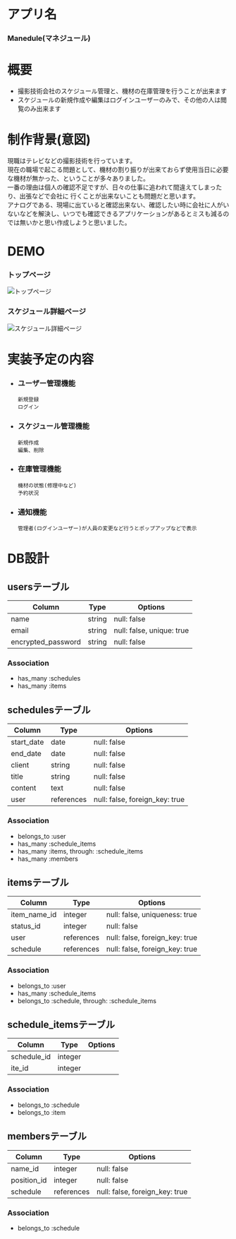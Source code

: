 # アプリ名
### Manedule(マネジュール)

# 概要
- 撮影技術会社のスケジュール管理と、機材の在庫管理を行うことが出来ます
- スケジュールの新規作成や編集はログインユーザーのみで、その他の人は閲覧のみ出来ます

# 制作背景(意図)
現職はテレビなどの撮影技術を行っています。  
現在の職場で起こる問題として、機材の割り振りが出来ておらず使用当日に必要な機材が無かった、ということが多々ありました。  
一番の理由は個人の確認不足ですが、日々の仕事に追われて間違えてしまったり、出張などで会社に
行くことが出来ないことも問題だと思います。  
アナログである、現場に出ていると確認出来ない、確認したい時に会社に人がいないなどを解決し、いつでも確認できるアプリケーションがあるとミスも減るのでは無いかと思い作成しようと思いました。

# DEMO
### トップページ
![トップページ]()
### スケジュール詳細ページ
![スケジュール詳細ページ]()

# 実装予定の内容
- ### ユーザー管理機能  
      新規登録
      ログイン
- ### スケジュール管理機能  
      新規作成
      編集、削除
- ### 在庫管理機能  
      機材の状態(修理中など)
      予約状況
- ### 通知機能
      管理者(ログインユーザー)が人員の変更など行うとポップアップなどで表示

# DB設計
## usersテーブル
| Column             | Type   | Options                   |
| ------------------ | ------ | ------------------------- |
| name               | string | null: false               |
| email              | string | null: false, unique: true |
| encrypted_password | string | null: false               |

### Association
- has_many :schedules
- has_many :items

## schedulesテーブル
| Column        | Type       | Options                        |
| ------------- | ---------- | ------------------------------ |
| start_date    | date       | null: false                    |
| end_date      | date       | null: false                    |
| client        | string     | null: false                    |
| title         | string     | null: false                    |
| content       | text       | null: false                    |
| user          | references | null: false, foreign_key: true |

### Association
- belongs_to :user
- has_many :schedule_items
- has_many :items, through: :schedule_items
- has_many :members

## itemsテーブル
| Column       | Type       | Options                        |
| ------------ | ---------- | ------------------------------ |
| item_name_id | integer    | null: false, uniqueness: true  |
| status_id    | integer    | null: false                    |
| user         | references | null: false, foreign_key: true |
| schedule     | references | null: false, foreign_key: true |

### Association
- belongs_to :user
- has_many :schedule_items
- belongs_to :schedule, through: :schedule_items

## schedule_itemsテーブル
| Column      | Type       | Options                        |
| ----------- | ---------- | ------------------------------ |
| schedule_id | integer    |                                |
| ite_id      | integer    |                                |

### Association
- belongs_to :schedule
- belongs_to :item

## membersテーブル
| Column      | Type       | Options                        |
| ----------- | ---------- | ------------------------------ |
| name_id     | integer    | null: false                    |
| position_id | integer    | null: false                    |
| schedule    | references | null: false, foreign_key: true |

### Association
- belongs_to :schedule
